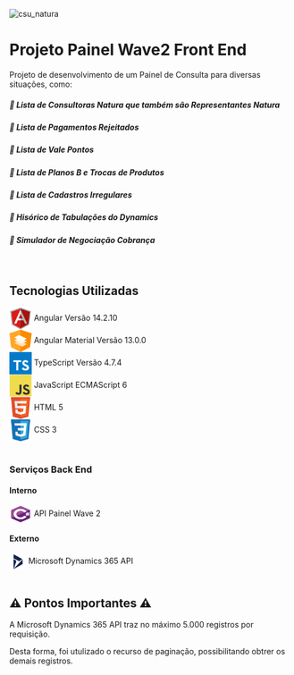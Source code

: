 ![csu_natura](https://user-images.githubusercontent.com/96271597/225901721-96a25154-a785-4255-a964-2fc77f9effbc.png)


# Projeto Painel Wave2 Front End

Projeto de desenvolvimento de um Painel de Consulta para diversas situações, como:

##### 📝 Lista de Consultoras Natura que também são Representantes Natura

##### 📝 Lista de Pagamentos Rejeitados
##### 📝 Lista de Vale Pontos
##### 📝 Lista de Planos B e Trocas de Produtos
##### 📝 Lista de Cadastros Irregulares
##### 📝 Hisórico de Tabulações do Dynamics
##### 📝 Simulador de Negociação Cobrança
<br>

## Tecnologias Utilizadas

<div style="display: inline-block">
  <img align="center" alt="Hugo-Angular" height="40" width="40" src="https://github.com/18216878/18216878/blob/master/angularjs-original.svg?raw=true">
  Angular Versão 14.2.10
</div>
<br>

<div style="display: inline-block">
  <img align="center" alt="Hugo-Css3" height="40" width="40" src="https://github.com/18216878/18216878/blob/master/angular-material.png?raw=true">
  Angular Material Versão 13.0.0
</div>
<br>

<div style="display: inline-block">
  <img align="center" alt="Hugo-Bootstrap" height="40" width="40" src="https://github.com/hugo-nascimento/hugo-nascimento/blob/master/typescript-2.svg?raw=true">
  TypeScript Versão 4.7.4
</div>
<br>
<div style="display: inline-block">
  <img align="center" alt="Hugo-Js" height="40" width="40" src="https://github.com/hugo-nascimento/hugo-nascimento/blob/master/javascript-original.svg?raw=true">
  JavaScript ECMAScript 6
</div>
<br>
<div style="display: inline-block">
  <img align="center" alt="Hugo-Html5" height="40" width="40" src="https://github.com/hugo-nascimento/hugo-nascimento/blob/master/html5-original.svg?raw=true">
  HTML 5
</div>
<br>
<div style="display: inline-block">
  <img align="center" alt="Hugo-Css3" height="40" width="40" src="https://github.com/hugo-nascimento/hugo-nascimento/blob/master/css3-original.svg?raw=true">
  CSS 3
</div>
<br>
<br>


### Serviços Back End

#### Interno

<div style="display: inline-block">
  <img align="center" alt="Hugo-CSharp" height="30" width="40" src="https://github.com/18216878/18216878/blob/master/csharp-original.svg?raw=true">
  API Painel Wave 2
</div>
<br>


#### Externo

<div style="display: inline-block">
  <img align="center" alt="Hugo-Swagger" height="30" width="30" src="https://github.com/18216878/18216878/blob/master/dynamics-original.png?raw=true">
  Microsoft Dynamics 365 API
</div>
<br/>

<br>

## ⚠️ Pontos Importantes ⚠️

<p>A Microsoft Dynamics 365 API traz no máximo 5.000 registros por requisição.</p>
<p>Desta forma, foi utulizado o recurso de paginação, possibilitando obtrer os demais registros.</p>

